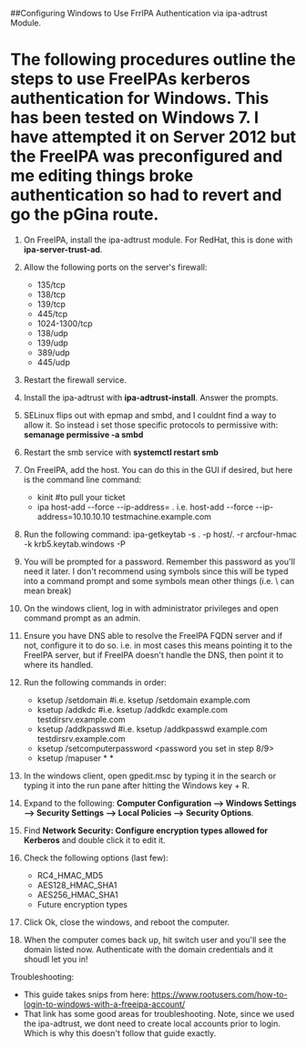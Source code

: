 ##Configuring Windows to Use FrrIPA Authentication via ipa-adtrust Module.

# The following procedures outline the steps to use FreeIPAs kerberos authentication for Windows. This has been tested on Windows 7. I have attempted it on Server 2012 but the FreeIPA was preconfigured and me editing things broke authentication so had to revert and go the pGina route.

1. On FreeIPA, install the ipa-adtrust module. For RedHat, this is done with **ipa-server-trust-ad**.

2. Allow the following ports on the server's firewall:
    - 135/tcp
    - 138/tcp
    - 139/tcp
    - 445/tcp
    - 1024-1300/tcp
    - 138/udp
    - 139/udp
    - 389/udp
    - 445/udp

3. Restart the firewall service.

4. Install the ipa-adtrust with **ipa-adtrust-install**. Answer the prompts.

5. SELinux flips out with epmap and smbd, and I couldnt find a way to allow it. So instead i set those specific protocols to permissive with: **semanage permissive -a smbd**

6. Restart the smb service with **systemctl restart smb**

7. On FreeIPA, add the host. You can do this in the GUI if desired, but here is the command line command:
    - kinit <username>        #to pull your ticket
    - ipa host-add --force --ip-address=<ip> <hostname>.<domain>
        i.e. host-add --force --ip-address=10.10.10.10 testmachine.example.com

8. Run the following command: ipa-getkeytab -s <hostname>.<domain> -p host/<hostname>.<domain> -r arcfour-hmac -k krb5.keytab.windows -P

9. You will be prompted for a password. Remember this password as you'll need it later. I don't recommend using symbols since this will be typed into a command prompt and some symbols mean other things (i.e. \ can mean break)

10. On the windows client, log in with administrator privileges and open command prompt as an admin.

11. Ensure you have DNS able to resolve the FreeIPA FQDN server and if not, configure it to do so. i.e. in most cases this means pointing it to the FreeIPA server, but if FreeIPA doesn't handle the DNS, then point it to where its handled.

11. Run the following commands in order:
    - ksetup /setdomain <domain>                            #i.e. ksetup /setdomain example.com
    - ksetup /addkdc <domain> <FQDN of FreeIPA>             #i.e. ksetup /addkdc example.com testdirsrv.example.com
    - ksetup /addkpasswd <domain> <FQDN of FreeIPA>         #i.e. ksetup /addkpasswd example.com testdirsrv.example.com
    - ksetup /setcomputerpassword <password you set in step 8/9>
    - ksetup /mapuser * *

12. In the windows client, open gpedit.msc by typing it in the search or typing it into the run pane after hitting the Windows key + R.

13. Expand to the following: **Computer Configuration --> Windows Settings --> Security Settings --> Local Policies --> Security Options**.

14. Find **Network Security: Configure encryption types allowed for Kerberos** and double click it to edit it.

15. Check the following options (last few):
      - RC4_HMAC_MD5
      - AES128_HMAC_SHA1
      - AES256_HMAC_SHA1
      - Future encryption types

16. Click Ok, close the windows, and reboot the computer.

17. When the computer comes back up, hit switch user and you'll see the domain listed now. Authenticate with the domain credentials and it shoudl let you in!


Troubleshooting:
- This guide takes snips from here: https://www.rootusers.com/how-to-login-to-windows-with-a-freeipa-account/
- That link has some good areas for troubleshooting. Note, since we used the ipa-adtrust, we dont need to create local accounts prior to login. Which is why this doesn't follow that guide exactly.
